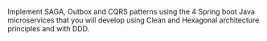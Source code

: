 Implement SAGA, Outbox and CQRS patterns using the 4 Spring boot Java microservices that you will develop using Clean and Hexagonal architecture principles and with DDD.
